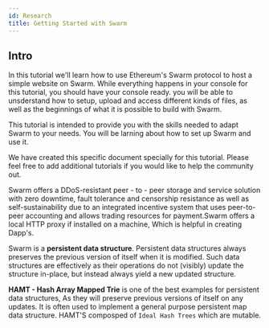 ```yaml
---
id: Research
title: Getting Started with Swarm
---
```


## Intro
In this tutorial we'll learn how to use Ethereum's Swarm protocol to host a simple website on Swarm. While everything happens in your console for this tutorial, you should have your console ready. you will be able to unsderstand how to setup, upload and access different kinds of files, as well as the beginnings of what it is possible to build with Swarm. 

This tutorial is intended to provide you with the skills needed to adapt Swarm to your needs. You will be larning about how to set up Swarm and use it.  


We have created this specific document specially for this tutorial. Please feel free to add additional tutorials if you would like to help the community out.

Swarm offers a DDoS-resistant peer - to - peer storage and service solution with zero downtime, fault tolerance and censorship resistance as well as self-sustainability due to an integrated incentive system that uses peer-to-peer accounting and allows trading resources for payment.Swarm offers a local HTTP proxy if installed on a machine, Which is helpful in creating Dapp's. 

Swarm is a **persistent data structure**. Persistent data structures always preserves the previous version of itself when it is modified. Such data structures are effectively as their operations do not (visibly) update the structure in-place, but instead always yield a new updated structure. 

**HAMT - Hash Array Mapped Trie** is one of the best examples for persistent data structures, As they will preserve previous versions of itself on any updates. It is often used to implement a general purpose persistent map data structure. HAMT'S composped of `Ideal Hash Trees` which are mutable.

